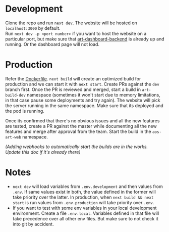 # Development

Clone the repo and run `next dev`. The website will be hosted on `localhost:3000` by default. <br>
Run `next dev -p <port number>` if you want to host the website on a particular port, but make sure that [art-dashboard-backend](https://github.com/openshift-eng/art-dashboard-server)
is already up and running. Or the dashboard page will not load.


# Production

Refer the [Dockerfile](Dockerfile). `next build` will create an optimized build for production and we can start it 
with `next start`. Create PRs against the `dev` branch first. Once the PR is reviewed and merged, start a build in 
`art-build-dev` namespace (sometimes it won't start due to memory limitations, in that case pause some deployments and try again).
The website will pick the server running in the same namespace. Make sure that its deployed and the pod is running.

Once its confirmed that there's no obvious issues and all the new features are tested, create a PR against the master while documenting
all the new features and merge after approval from the team. Start the build in the `aos-art-web` namespace. 

_(Adding webhooks to automatically start the builds are in the works. Update this doc if it's already there)_

# Notes

- `next dev` will load variables from `.env.development` and then values from `.env`. If same values exist in both, the value
defined in the former will take priority over the latter. In production, when `next build && next start` is run
values from `.env.production` will take priority over `.env`.
- If you want to test with some env variables in your local development environment. Create a file `.env.local`. Variables
defined in that file will take precedence over all other env files. But make sure to not check it into git by accident.